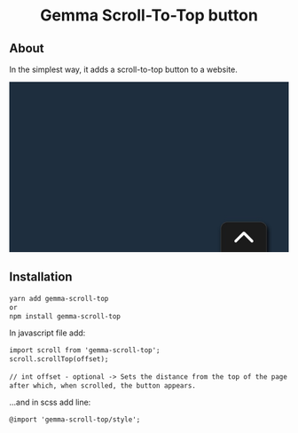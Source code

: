 <h1 align="center">Gemma Scroll-To-Top button</h1>

## About

In the simplest way, it adds a scroll-to-top button to a website.

![image](image.jpg)

## Installation

```
yarn add gemma-scroll-top
or
npm install gemma-scroll-top
```

In javascript file add:

```
import scroll from 'gemma-scroll-top';
scroll.scrollTop(offset); 

// int offset - optional -> Sets the distance from the top of the page after which, when scrolled, the button appears.
```

...and in scss add line:
```
@import 'gemma-scroll-top/style';
```
